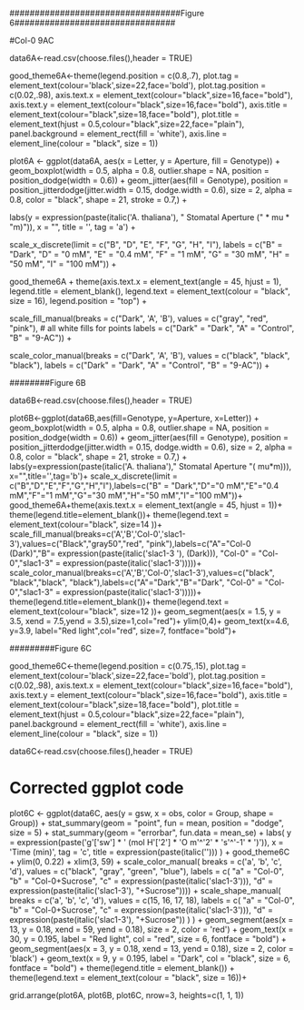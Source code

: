 
##################################Figure 6################################



#Col-0 9AC

data6A<-read.csv(choose.files(),header = TRUE)

good_theme6A<-theme(legend.position =  c(0.8,.7),
                    plot.tag =  element_text(colour='black',size=22,face='bold'),
                    plot.tag.position = c(0.02,.98),
                    axis.text.x = element_text(colour="black",size=16,face="bold"),
                    axis.text.y = element_text(colour="black",size=16,face="bold"),
                    axis.title = element_text(colour="black",size=18,face="bold"),
                    plot.title = element_text(hjust = 0.5,colour="black",size=22,face="plain"),
                    panel.background = element_rect(fill = 'white'),
                    axis.line = element_line(colour = "black", size = 1))


plot6A <-  ggplot(data6A, aes(x = Letter, y = Aperture, fill = Genotype)) + 
  geom_boxplot(width = 0.5, alpha = 0.8, outlier.shape = NA, position = position_dodge(width = 0.6)) +
  geom_jitter(aes(fill = Genotype), 
              position = position_jitterdodge(jitter.width = 0.15, dodge.width = 0.6), 
              size = 2, alpha = 0.8, color = "black", shape = 21, stroke = 0.7,) +
  
  labs(y = expression(paste(italic('A. thaliana'), " Stomatal  Aperture (" * mu * "m)")), x = "", title = '', tag = 'a') +
  
  scale_x_discrete(limit = c("B", "D", "E", "F", "G", "H", "I"),
                   labels = c("B" = "Dark", "D" = "0 mM", "E" = "0.4 mM", "F" = "1 mM", "G" = "30 mM", "H" = "50 mM", "I" = "100 mM")) +
  
  good_theme6A +
  theme(axis.text.x = element_text(angle = 45, hjust = 1),
        legend.title = element_blank(),
        legend.text = element_text(colour = "black", size = 16),
        legend.position = "top") +
  
  scale_fill_manual(breaks = c("Dark", 'A', 'B'),
                    values = c("gray", "red", "pink"),  # all white fills for points
                    labels = c("Dark" = "Dark", "A" = "Control", "B" = "9-AC")) +
  
  scale_color_manual(breaks = c("Dark", 'A', 'B'),
                     values = c("black", "black", "black"),
                     labels = c("Dark" = "Dark", "A" = "Control", "B" = "9-AC")) +
  
########Figure 6B
  
data6B<-read.csv(choose.files(),header = TRUE)

plot6B<-ggplot(data6B,aes(fill=Genotype, y=Aperture, x=Letter)) + 
  geom_boxplot(width = 0.5, alpha = 0.8, outlier.shape = NA, position = position_dodge(width = 0.6)) +
  geom_jitter(aes(fill = Genotype), 
              position = position_jitterdodge(jitter.width = 0.15, dodge.width = 0.6), 
              size = 2, alpha = 0.8, color = "black", shape = 21, stroke = 0.7,) +
  labs(y=expression(paste(italic('A. thaliana')," Stomatal  Aperture "( mu*m))), x="",title='',tag='b')+
  scale_x_discrete(limit = c("B","D","E","F","G","H","I"),labels=c("B" = "Dark","D"="0 mM","E"="0.4 mM","F"="1 mM","G"="30 mM","H"="50 mM","I"="100 mM"))+
  good_theme6A+theme(axis.text.x = element_text(angle = 45, hjust = 1))+
  theme(legend.title=element_blank())+
  theme(legend.text = element_text(colour="black", size=14 ))+
  scale_fill_manual(breaks=c('A','B','Col-0','slac1-3'),values=c("Black","gray50","red", "pink"),labels=c("A"="Col-0 (Dark)","B"=  expression(paste(italic('slac1-3 '), (Dark))), "Col-0" = "Col-0","slac1-3" = expression(paste(italic('slac1-3')))))+
  scale_color_manual(breaks=c('A','B','Col-0','slac1-3'),values=c("black", "black","black", "black"),labels=c("A"="Dark","B"="Dark", "Col-0" = "Col-0","slac1-3" = expression(paste(italic('slac1-3')))))+
  theme(legend.title=element_blank())+
  theme(legend.text = element_text(colour="black", size=12 ))+
  geom_segment(aes(x = 1.5,  y = 3.5, xend = 7.5,yend = 3.5),size=1,col="red")+
  ylim(0,4)+
  geom_text(x=4.6, y=3.9, label="Red light",col="red", size=7, fontface="bold")+
  
  
#########Figure 6C

good_theme6C<-theme(legend.position =  c(0.75,.15),
                    plot.tag =  element_text(colour='black',size=22,face='bold'),
                    plot.tag.position = c(0.02,.98),
                    axis.text.x = element_text(colour="black",size=16,face="bold"),
                    axis.text.y = element_text(colour="black",size=16,face="bold"),
                    axis.title = element_text(colour="black",size=18,face="bold"),
                    plot.title = element_text(hjust = 0.5,colour="black",size=22,face="plain"),
                    panel.background = element_rect(fill = 'white'),
                    axis.line = element_line(colour = "black", size = 1))

data6C<-read.csv(choose.files(),header = TRUE)
# Corrected ggplot code
plot6C <- ggplot(data6C, aes(y = gsw, x = obs, color = Group, shape = Group)) +
  stat_summary(geom = "point", fun = mean, position = "dodge", size = 5) +
  stat_summary(geom = "errorbar", fun.data = mean_se) +
  labs(
    y = expression(paste('g'['sw'] * ' (mol H'['2'] * 'O m'^'2' * 's'^'-1' * ')')),
    x = 'Time (min)',
    tag = 'c',
    title = expression(paste(italic('')))
  ) +
  good_theme6C +
  ylim(0, 0.22) +
  xlim(3, 59) +
  scale_color_manual(
    breaks = c('a', 'b', 'c', 'd'),
    values = c("black", "gray", "green", "blue"),
    labels = c(
      "a" = "Col-0",
      "b" = "Col-0+Sucrose",
      "c" = expression(paste(italic('slac1-3'))),
      "d" = expression(paste(italic('slac1-3'), "+Sucrose")))) +
  scale_shape_manual(
    breaks = c('a', 'b', 'c', 'd'),
    values = c(15, 16, 17, 18),
    labels = c(
      "a" = "Col-0",
      "b" = "Col-0+Sucrose",
      "c" = expression(paste(italic('slac1-3'))),
      "d" = expression(paste(italic('slac1-3'), "+Sucrose"))
    )
  ) +
  geom_segment(aes(x = 13, y = 0.18, xend = 59, yend = 0.18), size = 2, color = 'red') +
  geom_text(x = 30, y = 0.195, label = "Red light", col = "red", size = 6, fontface = "bold") +
  geom_segment(aes(x = 3, y = 0.18, xend = 13, yend = 0.18), size = 2, color = 'black') +
  geom_text(x = 9, y = 0.195, label = "Dark", col = "black", size = 6, fontface = "bold") +
  theme(legend.title = element_blank()) +
  theme(legend.text = element_text(colour = "black", size = 16))+


grid.arrange(plot6A, plot6B, plot6C,  nrow=3, heights=c(1, 1, 1))
